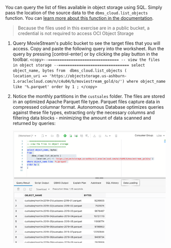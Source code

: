You can query the list of files available in object storage using SQL. Simply pass the location of the source data to the ``dbms_cloud.list_objects`` function. You can [learn more about this function in the documentation](https://docs.oracle.com/en/cloud/paas/autonomous-database/adbsa/dbms-cloud-subprograms.html#GUID-52801F96-8280-4FE0-8782-E194F4360E6F). 

> Because the files used in this exercise are in a public bucket, a credential is not required to access OCI Object Storage

1. Query MovieStream's public bucket to see the target files that you will access. Copy and paste the following query into the worksheet. Run the query by pressing [control-enter] or by clicking the play button in the toolbar. 
        ```
    <copy>--===============================
-- view the files in object storage
--===============================
select object_name, bytes
from 
    dbms_cloud.list_objects (            
        location_uri => 'https://objectstorage.us-ashburn-1.oraclecloud.com/n/c4u04/b/moviestream_gold/o/')
where object_name like '%.parquet'
order by 1
;
    </copy>
        ```

2. Notice the monthly partitions in the ``custsales`` folder. The files are stored in an optimized Apache Parquet file type. Parquet files capture data in compressed columnar format. Autonomous Database optimizes queries against these file types, extracting only the necessary columns and filtering data blocks - minimizing the amount of data scanned and returned by queries:

    ![Object storage listing](images/adb-obj-store-query-list.png)
